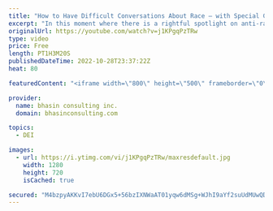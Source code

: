 ```yaml
---
title: "How to Have Difficult Conversations About Race — with Special Guest Misha Glouberman, Part 2"
excerpt: "In this moment where there is a rightful spotlight on anti-racism in the workplace, so many leaders and team members are interested in how to hold constructive and impactful conversations about race, racism and white supremacy — discussions that can often feel intimidating, uncomfortable and difficult."
originalUrl: https://youtube.com/watch?v=j1KPgqPzTRw
type: video
price: Free
length: PT1H3M20S
publishedDateTime: 2022-10-28T23:37:22Z
heat: 80

featuredContent: "<iframe width=\"800\" height=\"500\" frameborder=\"0\" src=\"https://www.youtube.com/embed/j1KPgqPzTRw\" allow=\"accelerometer; autoplay; encrypted-media; gyroscope; picture-in-picture\" allowfullscreen></iframe>"

provider:
  name: bhasin consulting inc.
  domain: bhasinconsulting.com

topics:
  - DEI

images:
  - url: https://i.ytimg.com/vi/j1KPgqPzTRw/maxresdefault.jpg
    width: 1280
    height: 720
    isCached: true

secured: "M4bzpyAKKvI7ebU6DGx5+56bzIXNWaAT01yqw6dMSg+WJhI9aYf2suUdMUwQD4tY1jdn3dklIClF/GKWPsb4sOaHBCOIovsI3Lm48h3Yx/EGMi+ez3K4dyy9O2ri3e//TIsYNtWLtjzS24xPWns83Hx6VXYpxHkfUN7gBqtvB9nUrbbxFtp3NKvRdaDybj2Q1Qv9/tZgVWVzZyy6vRCvaehbQ2OaMRNUz7MlpbXQH4LL5fZctxEvwmoTciv72RQprxccM2kv+Sj7c4dP5DmyKFYdrtrQyKjlZI1NEGZ5wtYB1W+wpzV9kOcQFTzNWJfvIAjGS1sOxxD1eEGjrCnJA6jjLk5pJzaNmDflMDbYNnTOtLbj9WrxWk+dN5JjmJxlMrX9Oc8tmz06CDk9/UizVmQma40oPmNMS/ztIO7AmWU=;ncIf0W92u7pM7ireMfVaQQ=="
---
```


